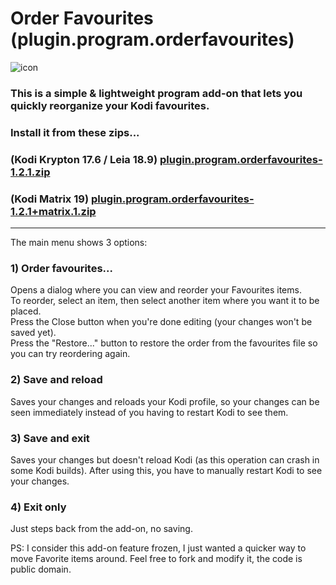 # Order Favourites (plugin.program.orderfavourites)
![icon](https://github.com/doko-desuka/plugin.program.orderfavourites/raw/master/icon.png)  
### This is a simple & lightweight program add-on that lets you quickly reorganize your Kodi favourites.  
### Install it from these zips...  
### (Kodi Krypton 17.6 / Leia 18.9) [plugin.program.orderfavourites-1.2.1.zip](https://github.com/doko-desuka/doko.repository/raw/master/plugin.program.orderfavourites/plugin.program.orderfavourites-1.2.1.zip)
### (Kodi Matrix 19) [plugin.program.orderfavourites-1.2.1+matrix.1.zip](https://github.com/doko-desuka/plugin.program.orderfavourites/raw/matrix-1-experimental/plugin.program.orderfavourites-1.2.1%2Bmatrix.1.zip)


----
The main menu shows 3 options:

### 1) Order favourites...  
Opens a dialog where you can view and reorder your Favourites items.  
To reorder, select an item, then select another item where you want it to be placed.  
Press the Close button when you're done editing (your changes won't be saved yet).  
Press the "Restore..." button to restore the order from the favourites file so you can try reordering again.
   
### 2) Save and reload
Saves your changes and reloads your Kodi profile, so your changes can be seen immediately instead of you having to restart Kodi to see them.
   
### 3) Save and exit
Saves your changes but doesn't reload Kodi (as this operation can crash in some Kodi builds). After using this, you have to manually restart Kodi to see your changes.

### 4) Exit only
Just steps back from the add-on, no saving.

PS: I consider this add-on feature frozen, I just wanted a quicker way to move Favorite items around. Feel free to fork and modify it, the code is public domain.
